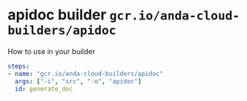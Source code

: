 # apidoc builder  `gcr.io/anda-cloud-builders/apidoc`

How to use in your builder 
```yaml
steps:
- name: "gcr.io/anda-cloud-builders/apidoc"
  args: ["-i", "src", "-o", "apidoc"]
  id: generate_doc
```
